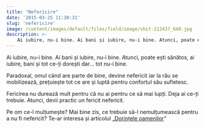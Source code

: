 ```yaml
---
title: "Nefericire"
date: '2015-03-25 11:30:31'
slug: 'nefericire'
image: /content/images/default/files/field/image/shit-212437_640.jpg
description: >-
    Ai iubire, nu-i bine. Ai bani și iubire, nu-i bine. Atunci, poate ești sănătos, ai iubire, bani și tot ce-ți dorești dar... tot nu-i bine.Paradoxal, omul când are parte de bine, devine nefericit iar 
---
```

<div class="kg-card-markdown"><p>Ai iubire, nu-i bine. Ai bani și iubire, nu-i bine. Atunci, poate ești sănătos, ai iubire, bani și tot ce-ți dorești dar... tot nu-i bine.</p>
<p>Paradoxal, omul când are parte de bine, devine nefericit iar la rău se mobilizează, prețuiește tot ce are și luptă pentru confortul său sufletesc.</p>
<p>Fericirea nu durează mult pentru că nu ai pentru ce să mai lupți. Deja ai ce-ți trebuie. Atunci, devii practic un fericit nefericit.</p>
<p>Pe om ce-l mulțumește? Mai bine zis, ce trebuie să-l nemulțumească pentru a nu fi nefericit? Te-ar interesa și articolul „<a href="http://soulmatters.ro/2015/01/soularticole-ro/dorintele-oamenilor/" target="_blank">Dorințele oamenilor</a>”</p>
</div>
    